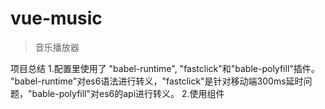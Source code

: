 # vue-music

> 音乐播放器

项目总结
1.配置里使用了
  "babel-runtime", "fastclick"和"bable-polyfill"插件。 "babel-runtime"对es6语法进行转义，"fastclick"是针对移动端300ms延时问题，"bable-polyfill"对es6的api进行转义。
2.使用<keep-alive>组件
  
